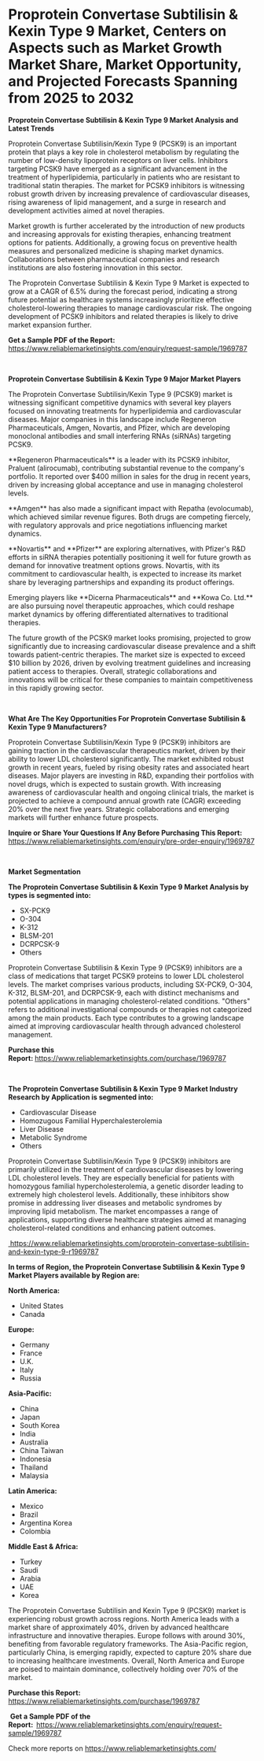 <p><h1>Proprotein Convertase Subtilisin & Kexin Type 9 Market, Centers on Aspects such as Market Growth Market Share, Market Opportunity, and Projected Forecasts Spanning from 2025 to 2032</h1></p><p><strong>Proprotein Convertase Subtilisin & Kexin Type 9 Market Analysis and Latest Trends</strong></p>
<p><p>Proprotein Convertase Subtilisin/Kexin Type 9 (PCSK9) is an important protein that plays a key role in cholesterol metabolism by regulating the number of low-density lipoprotein receptors on liver cells. Inhibitors targeting PCSK9 have emerged as a significant advancement in the treatment of hyperlipidemia, particularly in patients who are resistant to traditional statin therapies. The market for PCSK9 inhibitors is witnessing robust growth driven by increasing prevalence of cardiovascular diseases, rising awareness of lipid management, and a surge in research and development activities aimed at novel therapies.</p><p>Market growth is further accelerated by the introduction of new products and increasing approvals for existing therapies, enhancing treatment options for patients. Additionally, a growing focus on preventive health measures and personalized medicine is shaping market dynamics. Collaborations between pharmaceutical companies and research institutions are also fostering innovation in this sector.</p><p>The Proprotein Convertase Subtilisin & Kexin Type 9 Market is expected to grow at a CAGR of 6.5% during the forecast period, indicating a strong future potential as healthcare systems increasingly prioritize effective cholesterol-lowering therapies to manage cardiovascular risk. The ongoing development of PCSK9 inhibitors and related therapies is likely to drive market expansion further.</p></p>
<p><strong>Get a Sample PDF of the Report:&nbsp;</strong> <a href="https://www.reliablemarketinsights.com/enquiry/request-sample/1969787?utm_campaign=2013&utm_medium=2&utm_source=Github&utm_content=ia&utm_term=09032025&utm_id=proprotein-convertase-subtilisin-kexin-type-9">https://www.reliablemarketinsights.com/enquiry/request-sample/1969787</a></p>
<p>&nbsp;</p>
<p><strong>Proprotein Convertase Subtilisin & Kexin Type 9 Major Market Players</strong></p>
<p><p>The Proprotein Convertase Subtilisin/Kexin Type 9 (PCSK9) market is witnessing significant competitive dynamics with several key players focused on innovating treatments for hyperlipidemia and cardiovascular diseases. Major companies in this landscape include Regeneron Pharmaceuticals, Amgen, Novartis, and Pfizer, which are developing monoclonal antibodies and small interfering RNAs (siRNAs) targeting PCSK9.</p><p>**Regeneron Pharmaceuticals** is a leader with its PCSK9 inhibitor, Praluent (alirocumab), contributing substantial revenue to the company's portfolio. It reported over $400 million in sales for the drug in recent years, driven by increasing global acceptance and use in managing cholesterol levels.</p><p>**Amgen** has also made a significant impact with Repatha (evolocumab), which achieved similar revenue figures. Both drugs are competing fiercely, with regulatory approvals and price negotiations influencing market dynamics.</p><p>**Novartis** and **Pfizer** are exploring alternatives, with Pfizer's R&D efforts in siRNA therapies potentially positioning it well for future growth as demand for innovative treatment options grows. Novartis, with its commitment to cardiovascular health, is expected to increase its market share by leveraging partnerships and expanding its product offerings.</p><p>Emerging players like **Dicerna Pharmaceuticals** and **Kowa Co. Ltd.** are also pursuing novel therapeutic approaches, which could reshape market dynamics by offering differentiated alternatives to traditional therapies.</p><p>The future growth of the PCSK9 market looks promising, projected to grow significantly due to increasing cardiovascular disease prevalence and a shift towards patient-centric therapies. The market size is expected to exceed $10 billion by 2026, driven by evolving treatment guidelines and increasing patient access to therapies. Overall, strategic collaborations and innovations will be critical for these companies to maintain competitiveness in this rapidly growing sector.</p></p>
<p>&nbsp;</p>
<p><strong>What Are The Key Opportunities For Proprotein Convertase Subtilisin & Kexin Type 9 Manufacturers?</strong></p>
<p><p>Proprotein Convertase Subtilisin/Kexin Type 9 (PCSK9) inhibitors are gaining traction in the cardiovascular therapeutics market, driven by their ability to lower LDL cholesterol significantly. The market exhibited robust growth in recent years, fueled by rising obesity rates and associated heart diseases. Major players are investing in R&D, expanding their portfolios with novel drugs, which is expected to sustain growth. With increasing awareness of cardiovascular health and ongoing clinical trials, the market is projected to achieve a compound annual growth rate (CAGR) exceeding 20% over the next five years. Strategic collaborations and emerging markets will further enhance future prospects.</p></p>
<p><strong>Inquire or Share Your Questions If Any Before Purchasing This Report:</strong> <a href="https://www.reliablemarketinsights.com/enquiry/pre-order-enquiry/1969787?utm_campaign=2013&utm_medium=2&utm_source=Github&utm_content=ia&utm_term=09032025&utm_id=proprotein-convertase-subtilisin-kexin-type-9">https://www.reliablemarketinsights.com/enquiry/pre-order-enquiry/1969787</a></p>
<p>&nbsp;</p>
<p><strong>Market Segmentation</strong></p>
<p><strong>The Proprotein Convertase Subtilisin & Kexin Type 9 Market Analysis by types is segmented into:</strong></p>
<p><ul><li>SX-PCK9</li><li>O-304</li><li>K-312</li><li>BLSM-201</li><li>DCRPCSK-9</li><li>Others</li></ul></p>
<p><p>Proprotein Convertase Subtilisin & Kexin Type 9 (PCSK9) inhibitors are a class of medications that target PCSK9 proteins to lower LDL cholesterol levels. The market comprises various products, including SX-PCK9, O-304, K-312, BLSM-201, and DCRPCSK-9, each with distinct mechanisms and potential applications in managing cholesterol-related conditions. "Others" refers to additional investigational compounds or therapies not categorized among the main products. Each type contributes to a growing landscape aimed at improving cardiovascular health through advanced cholesterol management.</p></p>
<p><strong>Purchase this Report:&nbsp;</strong><a href="https://www.reliablemarketinsights.com/purchase/1969787?utm_campaign=2013&utm_medium=2&utm_source=Github&utm_content=ia&utm_term=09032025&utm_id=proprotein-convertase-subtilisin-kexin-type-9">https://www.reliablemarketinsights.com/purchase/1969787</a></p>
<p>&nbsp;</p>
<p><strong>The Proprotein Convertase Subtilisin & Kexin Type 9 Market Industry Research by Application is segmented into:</strong></p>
<p><ul><li>Cardiovascular Disease</li><li>Homozugous Familial Hyperchalesterolemia</li><li>Liver Disease</li><li>Metabolic Syndrome</li><li>Others</li></ul></p>
<p><p>Proprotein Convertase Subtilisin/Kexin Type 9 (PCSK9) inhibitors are primarily utilized in the treatment of cardiovascular diseases by lowering LDL cholesterol levels. They are especially beneficial for patients with homozygous familial hypercholesterolemia, a genetic disorder leading to extremely high cholesterol levels. Additionally, these inhibitors show promise in addressing liver diseases and metabolic syndromes by improving lipid metabolism. The market encompasses a range of applications, supporting diverse healthcare strategies aimed at managing cholesterol-related conditions and enhancing patient outcomes.</p></p>
<p><a href="https://www.reliablemarketinsights.com/proprotein-convertase-subtilisin-and-kexin-type-9-r1969787?utm_campaign=2013&utm_medium=2&utm_source=Github&utm_content=ia&utm_term=09032025&utm_id=proprotein-convertase-subtilisin-kexin-type-9">&nbsp;https://www.reliablemarketinsights.com/proprotein-convertase-subtilisin-and-kexin-type-9-r1969787</a></p>
<p><strong>In terms of Region, the Proprotein Convertase Subtilisin & Kexin Type 9 Market Players available by Region are:</strong></p>
<p>
    <p> <strong> North America: </strong>
        <ul>
            <li>United States</li>
            <li>Canada</li>
        </ul>
        </p> 
    <p> <strong> Europe: </strong>
        <ul>
            <li>Germany</li>
            <li>France</li>
            <li>U.K.</li>
            <li>Italy</li>
            <li>Russia</li>
        </ul>
        </p> 
    <p> <strong> Asia-Pacific: </strong>
        <ul>
            <li>China</li>
            <li>Japan</li>
            <li>South Korea</li>
            <li>India</li>
            <li>Australia</li>
            <li>China Taiwan</li>
            <li>Indonesia</li>
            <li>Thailand</li>
            <li>Malaysia</li>
        </ul>
        </p> 
    <p> <strong> Latin America: </strong>
        <ul>
            <li>Mexico</li>
            <li>Brazil</li>
            <li>Argentina Korea</li>
            <li>Colombia</li>
        </ul>
        </p> 
    <p> <strong> Middle East & Africa: </strong>
        <ul>
            <li>Turkey</li>
            <li>Saudi</li>
            <li>Arabia</li>
            <li>UAE</li>
            <li>Korea</li>
        </ul>
    </p>
    </p>
<p><p>The Proprotein Convertase Subtilisin and Kexin Type 9 (PCSK9) market is experiencing robust growth across regions. North America leads with a market share of approximately 40%, driven by advanced healthcare infrastructure and innovative therapies. Europe follows with around 30%, benefiting from favorable regulatory frameworks. The Asia-Pacific region, particularly China, is emerging rapidly, expected to capture 20% share due to increasing healthcare investments. Overall, North America and Europe are poised to maintain dominance, collectively holding over 70% of the market.</p></p>
<p><strong>Purchase this Report: </strong><a href="https://www.reliablemarketinsights.com/purchase/1969787?utm_campaign=2013&utm_medium=2&utm_source=Github&utm_content=ia&utm_term=09032025&utm_id=proprotein-convertase-subtilisin-kexin-type-9">https://www.reliablemarketinsights.com/purchase/1969787</a></p>
<p>&nbsp;<strong>Get a Sample PDF of the Report:&nbsp;&nbsp;</strong><a href="https://www.reliablemarketinsights.com/enquiry/request-sample/1969787?utm_campaign=2013&utm_medium=2&utm_source=Github&utm_content=ia&utm_term=09032025&utm_id=proprotein-convertase-subtilisin-kexin-type-9">https://www.reliablemarketinsights.com/enquiry/request-sample/1969787</a></p>
<p><strong></strong></p>
<p>Check more reports on <a href="https://www.reliablemarketinsights.com/?utm_campaign=2013&utm_medium=2&utm_source=Github&utm_content=ia&utm_term=09032025&utm_id=proprotein-convertase-subtilisin-kexin-type-9">https://www.reliablemarketinsights.com/</a></p>